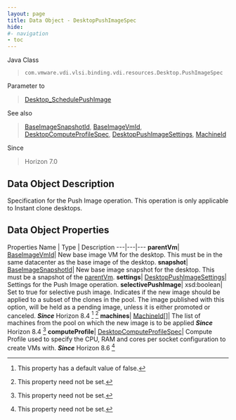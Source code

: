 ```yaml
---
layout: page
title: Data Object - DesktopPushImageSpec
hide:
#- navigation
- toc
---
```






Java Class
> `com.vmware.vdi.vlsi.binding.vdi.resources.Desktop.PushImageSpec`

Parameter to
> [Desktop_SchedulePushImage](vdi.resources.Desktop.md#schedulePushImage)

See also
> [BaseImageSnapshotId](vdi.entity.BaseImageSnapshotId.md), [BaseImageVmId](vdi.entity.BaseImageVmId.md), [DesktopComputeProfileSpec](vdi.resources.Desktop.ComputeProfileSpec.md), [DesktopPushImageSettings](vdi.resources.Desktop.PushImageSettings.md), [MachineId](vdi.entity.MachineId.md)

Since
> Horizon 7.0


## Data Object Description

Specification for the Push Image operation. This operation is only applicable to Instant clone desktops.

## Data Object Properties
Properties
Name |  Type |  Description
---|---|---
**parentVm**| [BaseImageVmId](vdi.entity.BaseImageVmId.md)|  New base image VM for the desktop. This must be in the same datacenter as the base image of the desktop.
**snapshot**| [BaseImageSnapshotId](vdi.entity.BaseImageSnapshotId.md)|  New base image snapshot for the desktop. This must be a snapshot of the [parentVm](vdi.resources.Desktop.PushImageSpec.md#parentVm).
**settings**| [DesktopPushImageSettings](vdi.resources.Desktop.PushImageSettings.md)|  Settings for the Push Image operation.
**selectivePushImage**|  xsd:boolean|  Set to true for selective push image. Indicates if the new image should be applied to a subset of the clones in the pool. The image published with this option, will be held as a pending image, unless it is either promoted or canceled.  **_Since_** Horizon 8.4 [^5] [^1]
**machines**| [MachineId[]](vdi.entity.MachineId.md)|  The list of machines from the pool on which the new image is to be applied  **_Since_** Horizon 8.4 [^1]
**computeProfile**| [DesktopComputeProfileSpec](vdi.resources.Desktop.ComputeProfileSpec.md)|  Compute Profile used to specify the CPU, RAM and cores per socket configuration to create VMs with.  **_Since_** Horizon 8.6 [^1]
 


 


[^1]: This property need not be set.
[^5]: This property has a default value of false.